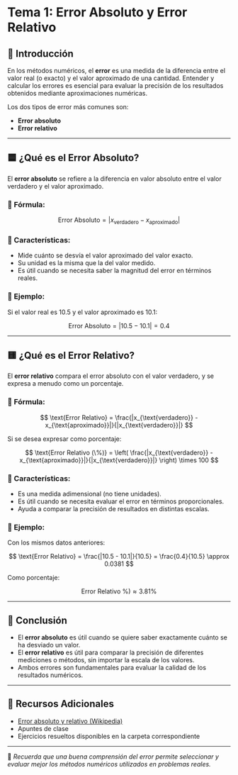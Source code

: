 # Tema 1: Error Absoluto y Error Relativo

## 📘 Introducción

En los métodos numéricos, el **error** es una medida de la diferencia entre el valor real (o exacto) y el valor aproximado de una cantidad. Entender y calcular los errores es esencial para evaluar la precisión de los resultados obtenidos mediante aproximaciones numéricas.

Los dos tipos de error más comunes son:

- **Error absoluto**
- **Error relativo**

---

## 🟦 ¿Qué es el Error Absoluto?

El **error absoluto** se refiere a la diferencia en valor absoluto entre el valor verdadero y el valor aproximado.

### 🔹 Fórmula:

$$
\text{Error Absoluto} = |x_{\text{verdadero}} - x_{\text{aproximado}}|
$$

### 🔹 Características:
- Mide cuánto se desvía el valor aproximado del valor exacto.
- Su unidad es la misma que la del valor medido.
- Es útil cuando se necesita saber la magnitud del error en términos reales.

### 🔹 Ejemplo:

Si el valor real es $10.5$ y el valor aproximado es $10.1$:

$$
\text{Error Absoluto} = |10.5 - 10.1| = 0.4
$$

---

## 🟨 ¿Qué es el Error Relativo?

El **error relativo** compara el error absoluto con el valor verdadero, y se expresa a menudo como un porcentaje.

### 🔹 Fórmula:

$$
\text{Error Relativo} = \frac{|x_{\text{verdadero}} - x_{\text{aproximado}}|}{|x_{\text{verdadero}}|}
$$

Si se desea expresar como porcentaje:

$$
\text{Error Relativo (\%)} = \left( \frac{|x_{\text{verdadero}} - x_{\text{aproximado}}|}{|x_{\text{verdadero}}|} \right) \times 100
$$

### 🔹 Características:
- Es una medida adimensional (no tiene unidades).
- Es útil cuando se necesita evaluar el error en términos proporcionales.
- Ayuda a comparar la precisión de resultados en distintas escalas.

### 🔹 Ejemplo:

Con los mismos datos anteriores:

$$
\text{Error Relativo} = \frac{|10.5 - 10.1|}{10.5} = \frac{0.4}{10.5} \approx 0.0381
$$

Como porcentaje:

$$
\text{Error Relativo \%)} \approx 3.81\%
$$

---

## 📝 Conclusión

- El **error absoluto** es útil cuando se quiere saber exactamente cuánto se ha desviado un valor.
- El **error relativo** es útil para comparar la precisión de diferentes mediciones o métodos, sin importar la escala de los valores.
- Ambos errores son fundamentales para evaluar la calidad de los resultados numéricos.

---

## 🔗 Recursos Adicionales

- [Error absoluto y relativo (Wikipedia)](https://es.wikipedia.org/wiki/Error_absoluto_y_relativo)
- Apuntes de clase
- Ejercicios resueltos disponibles en la carpeta correspondiente

---

📌 *Recuerda que una buena comprensión del error permite seleccionar y evaluar mejor los métodos numéricos utilizados en problemas reales.*


